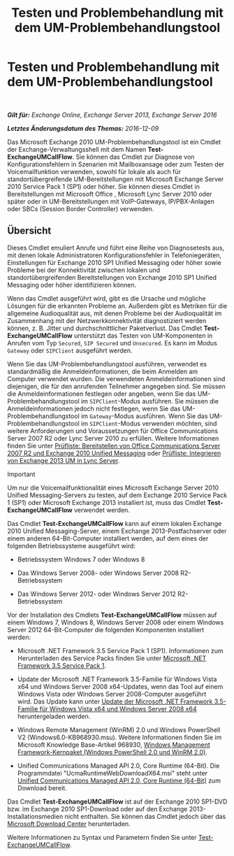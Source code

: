 ﻿---
title: 'Testen und Problembehandlung mit dem UM-Problembehandlungstool'
TOCTitle: Testen und Problembehandlung mit dem UM-Problembehandlungstool
ms:assetid: 1fab2e52-bd2d-4e46-b222-53fee9d34cba
ms:mtpsurl: https://technet.microsoft.com/de-de/library/Gg621148(v=EXCHG.150)
ms:contentKeyID: 56271560
ms.date: 04/24/2018
mtps_version: v=EXCHG.150
ms.translationtype: HT
---

# Testen und Problembehandlung mit dem UM-Problembehandlungstool

 

_**Gilt für:** Exchange Online, Exchange Server 2013, Exchange Server 2016_

_**Letztes Änderungsdatum des Themas:** 2016-12-09_

Das Microsoft Exchange 2010 UM-Problembehandlungstool ist ein Cmdlet der Exchange-Verwaltungsshell mit dem Namen **Test-ExchangeUMCallFlow**. Sie können das Cmdlet zur Diagnose von Konfigurationsfehlern in Szenarien mit Mailboxansage oder zum Testen der Voicemailfunktion verwenden, sowohl für lokale als auch für standortübergreifende UM-Bereitstellungen mit Microsoft Exchange Server 2010 Service Pack 1 (SP1) oder höher. Sie können dieses Cmdlet in Bereitstellungen mit Microsoft Office , Microsoft Lync Server 2010 oder später oder in UM-Bereitstellungen mit VoIP-Gateways, IP/PBX-Anlagen oder SBCs (Session Border Controller) verwenden.

## Übersicht

Dieses Cmdlet emuliert Anrufe und führt eine Reihe von Diagnosetests aus, mit denen lokale Administratoren Konfigurationsfehler in Telefoniegeräten, Einstellungen für Exchange 2010 SP1 Unified Messaging oder höher sowie Probleme bei der Konnektivität zwischen lokalen und standortübergreifenden Bereitstellungen von Exchange 2010 SP1 Unified Messaging oder höher identifizieren können.

Wenn das Cmdlet ausgeführt wird, gibt es die Ursache und mögliche Lösungen für die erkannten Probleme an. Außerdem gibt es Metriken für die allgemeine Audioqualität aus, mit denen Probleme bei der Audioqualität im Zusammenhang mit der Netzwerkkonnektivität diagnostiziert werden können, z. B. Jitter und durchschnittlicher Paketverlust. Das Cmdlet **Test-ExchangeUMCallFlow** unterstützt das Testen von UM-Komponenten in Anrufen vom Typ `Secured`, `SIP Secured` und `Unsecured`. Es kann im Modus `Gateway` oder `SIPClient` ausgeführt werden.

Wenn Sie das UM-Problembehandlungstool ausführen, verwendet es standardmäßig die Anmeldeinformationen, die beim Anmelden am Computer verwendet wurden. Die verwendeten Anmeldeinformationen sind diejenigen, die für den anrufenden Teilnehmer angegeben sind. Sie müssen die Anmeldeinformationen festlegen oder angeben, wenn Sie das UM-Problembehandlungstool im `SIPClient`-Modus ausführen. Sie müssen die Anmeldeinformationen jedoch nicht festlegen, wenn Sie das UM-Problembehandlungstool im `Gateway`-Modus ausführen. Wenn Sie das UM-Problembehandlungstool im `SIPClient`-Modus verwenden möchten, sind weitere Anforderungen und Voraussetzungen für Office Communications Server 2007 R2 oder Lync Server 2010 zu erfüllen. Weitere Informationen finden Sie unter [Prüfliste: Bereitstellen von Office Communications Server 2007 R2 und Exchange 2010 Unified Messaging](https://go.microsoft.com/fwlink/p/?linkid=311961) oder [Prüfliste: Integrieren von Exchange 2013 UM in Lync Server](checklist-integrate-exchange-2013-um-with-lync-server-exchange-2013-help.md).


> [!IMPORTANT]
> Um nur die Voicemailfunktionalität eines Microsoft Exchange Server 2010 Unified Messaging-Servers zu testen, auf dem Exchange 2010 Service Pack 1 (SP1) oder Microsoft Exchange 2013 installiert ist, muss das Cmdlet <STRONG>Test-ExchangeUMCallFlow</STRONG> verwendet werden.



Das Cmdlet **Test-ExchangeUMCallFlow** kann auf einem lokalen Exchange 2010 Unified Messaging-Server, einem Exchange 2013-Postfachserver oder einem anderen 64-Bit-Computer installiert werden, auf dem eines der folgenden Betriebssysteme ausgeführt wird:

  - Betriebssystem Windows 7 oder Windows 8

  - Das Windows Server 2008- oder Windows Server 2008 R2-Betriebssystem

  - Das Windows Server 2012- oder Windows Server 2012 R2-Betriebssystem

Vor der Installation des Cmdlets **Test-ExchangeUMCallFlow** müssen auf einem Windows 7, Windows 8, Windows Server 2008 oder einem Windows Server 2012 64-Bit-Computer die folgenden Komponenten installiert werden:

  - Microsoft .NET Framework 3.5 Service Pack 1 (SP1). Informationen zum Herunterladen des Service Packs finden Sie unter [Microsoft .NET Framework 3.5 Service Pack 1](https://go.microsoft.com/fwlink/p/?linkid=152380).

  - Update der Microsoft .NET Framework 3.5-Familie für Windows Vista x64 und Windows Server 2008 x64-Updates, wenn das Tool auf einem Windows Vista oder Windows Server 2008-Computer ausgeführt wird. Das Update kann unter [Update der Microsoft .NET Framework 3.5-Familie für Windows Vista x64 und Windows Server 2008 x64](https://go.microsoft.com/fwlink/p/?linkid=178998) heruntergeladen werden.

  - Windows Remote Management (WinRM) 2.0 und Windows PowerShell V2 (Windows6.0-KB968930.msu). Weitere Informationen finden Sie im Microsoft Knowledge Base-Artikel 968930, [Windows Management Framework-Kernpaket (Windows PowerShell 2.0 und WinRM 2.0)](http://go.microsoft.com/fwlink/?linkid=3052&kbid=968930).

  - Unified Communications Managed API 2.0, Core Runtime (64-Bit). Die Programmdatei "UcmaRuntimeWebDownloadX64.msi" steht unter [Unified Communications Managed API 2.0, Core Runtime (64-Bit)](https://go.microsoft.com/fwlink/?linkid=198175) zum Download bereit.

Das Cmdlet **Test-ExchangeUMCallFlow** ist auf der Exchange 2010 SP1-DVD bzw. im Exchange 2010 SP1-Download oder auf den Exchange 2013-Installationsmedien nicht enthalten. Sie können das Cmdlet jedoch über das [Microsoft Download Center](https://go.microsoft.com/fwlink/?linkid=182625) herunterladen.

Weitere Informationen zu Syntax und Parametern finden Sie unter [Test-ExchangeUMCallFlow](https://technet.microsoft.com/de-de/library/ff630913\(v=exchg.150\)).

